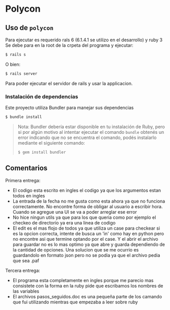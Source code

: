 # Polycon

## Uso de `polycon`

Para ejecutar es requerido rals 6 (6.1.4.1 se utilizo en el desarrollo) y ruby 3
Se debe para en la root de la crpeta del programa y ejecutar:

```bash
$ rails s
```

O bien:

```bash
$ rails server
```
Para poder ejecutar el servidor de rails y usar la applicacion.

### Instalación de dependencias

Este proyecto utiliza Bundler para manejar sus dependencias

```bash
$ bundle install
```

> Nota: Bundler debería estar disponible en tu instalación de Ruby, pero si por algún
> motivo al intentar ejecutar el comando `bundle` obtenés un error indicando que no se
> encuentra el comando, podés instalarlo mediante el siguiente comando:
>
> ```bash
> $ gem install bundler
> ```

## Comentarios
Primera entrega:
  * El codigo esta escrito en ingles el codigo ya que los argumentos estan todos en ingles
  * La entrada de la fecha no me gusta como esta ahora ya que no funciona correctamente. No encontre forma de obligar al usuario a escribir hora. Cuando se agregue una UI se va a poder arreglar ese error
  * No hice ningun utils ya que para los que queria como por ejemplo el checkeo de directorio ya era una linea de codigo
  * El edit es el mas flojo de todos ya que utiliza un case para checkear si es la opcion correcta, intente de busca un 'in' como hay en python pero no encontre asi que termine optando por el case. Y el abrir el archivo para guardar no es lo mas optimo ya que abre y guarda dependiendo de la cantidad de opciones. Una solucion que se me ocurrio es guardandolo en formato json pero no se podia ya que el archivo pedia que sea .paf

Tercera entrega:
  * El programa esta completamente en ingles porque me parecio mas consistete con la forma en la ruby pide que escribamos los nombres de las variables
  * El archivos pasos_seguidos.doc es una pequeña parte de los camando que fui utilizando mientras que empezaba a leer sobre ruby
